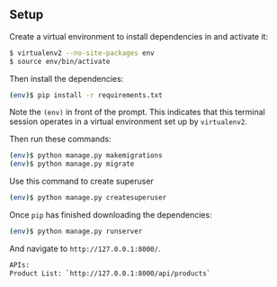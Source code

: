 ## Setup


Create a virtual environment to install dependencies in and activate it:

```sh
$ virtualenv2 --no-site-packages env
$ source env/bin/activate
```

Then install the dependencies:

```sh
(env)$ pip install -r requirements.txt
```
Note the `(env)` in front of the prompt. This indicates that this terminal
session operates in a virtual environment set up by `virtualenv2`.

Then run these commands:

```sh
(env)$ python manage.py makemigrations
(env)$ python manage.py migrate
```

Use this command to create superuser

```sh
(env)$ python manage.py createsuperuser
```

Once `pip` has finished downloading the dependencies:

```sh
(env)$ python manage.py runserver
```

And navigate to `http://127.0.0.1:8000/`.



```sh
APIs:
Product List: `http://127.0.0.1:8000/api/products`
```
